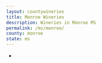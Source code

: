 ```yaml
---
layout: countywineries
title: Monroe Wineries
description: Wineries in Monroe MS
permalink: /ms/monroe/
county: monroe
state: ms
---
```

-
